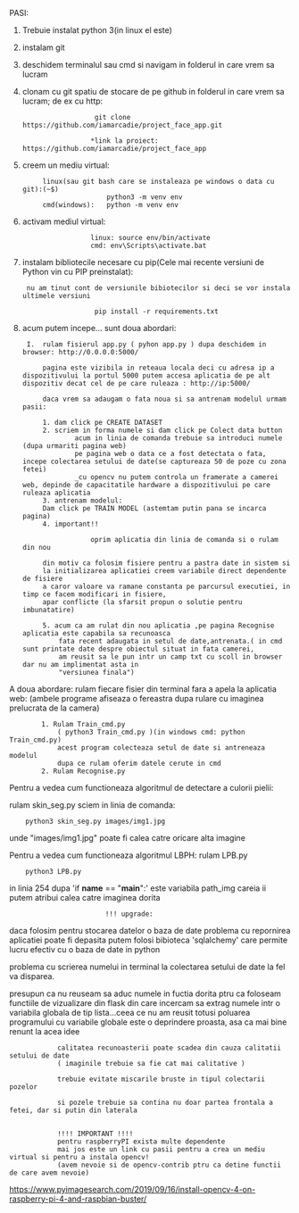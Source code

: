 PASI:
1. Trebuie instalat python 3(in linux el este) 
2. instalam git
3. deschidem terminalul sau cmd si navigam in folderul in care vrem sa lucram 
4. clonam cu git spatiu de stocare de pe github in folderul in care vrem sa lucram; de ex cu http: 

                         git clone https://github.com/iamarcadie/project_face_app.git 

                        *link la proiect: https://github.com/iamarcadie/project_face_app

5. creem un mediu virtual: 

            linux(sau git bash care se instaleaza pe windows o data cu git):(~$)    
                            python3 -m venv env
            cmd(windows):   python -m venv env

6. activam mediul virtual:

                        linux: source env/bin/activate
                        cmd: env\Scripts\activate.bat

7. instalam bibliotecile necesare cu pip(Cele mai recente versiuni de Python vin cu PIP preinstalat):

        nu am tinut cont de versiunile bibiotecilor si deci se vor instala ultimele versiuni 

                         pip install -r requirements.txt

8. acum putem incepe... sunt doua abordari: 

        I.  rulam fisierul app.py ( pyhon app.py ) dupa deschidem in browser: http://0.0.0.0:5000/
          
            pagina este vizibila in reteaua locala deci cu adresa ip a dispozitivului la portul 5000 putem accesa aplicatia de pe alt dispozitiv decat cel de pe care ruleaza : http://ip:5000/

            daca vrem sa adaugam o fata noua si sa antrenam modelul urmam pasii:

            1. dam click pe CREATE DATASET 
            2. scriem in forma numele si dam click pe Colect data button
                    acum in linia de comanda trebuie sa introduci numele (dupa urmariti pagina web) 
                    pe pagina web o data ce a fost detectata o fata, incepe colectarea setului de date(se captureaza 50 de poze cu zona fetei)
                    _cu opencv nu putem controla un framerate a camerei web, depinde de capacitatile hardware a dispozitivului pe care ruleaza aplicatia
            3. antrenam modelul:
            Dam click pe TRAIN MODEL (astemtam putin pana se incarca pagina)
            4. important!! 
            
                        oprim aplicatia din linia de comanda si o rulam din nou
               
            din motiv ca folosim fisiere pentru a pastra date in sistem si
            la initializarea aplicatiei creem variabile direct dependente de fisiere
            a caror valoare va ramane constanta pe parcursul executiei, in timp ce facem modificari in fisiere,
            apar conflicte (la sfarsit propun o solutie pentru imbunatatire) 

            5. acum ca am rulat din nou aplicatia ,pe pagina Recognise aplicatia este capabila sa recunoasca
                fata recent adaugata in setul de date,antrenata.( in cmd sunt printate date despre obiectul situat in fata camerei,
                am reusit sa le pun intr un camp txt cu scoll in browser dar nu am implimentat asta in
                "versiunea finala")

A doua abordare: rulam fiecare fisier din terminal fara a apela la aplicatia web:
            (ambele programe afiseaza o fereastra dupa rulare cu imaginea prelucrata de la camera)

            1. Rulam Train_cmd.py
                ( python3 Train_cmd.py )(in windows cmd: python Train_cmd.py)
                acest program colecteaza setul de date si antreneaza modelul
                dupa ce rulam oferim datele cerute in cmd
            2. Rulam Recognise.py

Pentru a vedea cum functioneaza algoritmul de detectare a culorii pielii:

rulam skin_seg.py
sciem in linia de comanda:
        
        python3 skin_seg.py images/img1.jpg
        
unde "images/img1.jpg" poate fi calea catre oricare alta imagine

Pentru a vedea cum functioneaza algoritmul LBPH:
rulam LPB.py

        python3 LPB.py

in linia 254 
dupa 'if __name__ == "__main__":' este variabila path_img careia ii putem atribui calea catre imaginea dorita



                            !!! upgrade:


daca folosim pentru stocarea datelor o baza de date problema cu repornirea aplicatiei poate fi depasita
putem folosi bibioteca 'sqlalchemy' care permite lucru efectiv cu o baza de date in python 
 
problema cu scrierea numelui in terminal la colectarea setului de date la fel va disparea.

presupun ca nu reuseam sa aduc numele in fuctia dorita ptru ca foloseam functiile de vizualizare din flask
din care incercam sa extrag numele intr o variabila globala de tip lista...ceea ce nu am reusit
totusi poluarea programului cu variabile globale este o deprindere proasta, 
asa ca mai bine renunt la acea idee


                calitatea recunoasterii poate scadea din cauza calitatii setului de date
                ( imaginile trebuie sa fie cat mai calitative )

                trebuie evitate miscarile bruste in tipul colectarii pozelor

                si pozele trebuie sa contina nu doar partea frontala a fetei, dar si putin din laterala 
         
        
                !!!! IMPORTANT !!!!
                pentru raspberryPI exista multe dependente 
                mai jos este un link cu pasii pentru a crea un mediu virtual si pentru a instala opencv!
                (avem nevoie si de opencv-contrib ptru ca detine functii de care avem nevoie)
                
https://www.pyimagesearch.com/2019/09/16/install-opencv-4-on-raspberry-pi-4-and-raspbian-buster/
